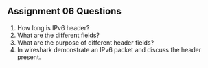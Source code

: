 ## Assignment 06 Questions
1) How long is IPv6 header?
2) What are the different fields?
3) What are the purpose of different header fields?
4) In wireshark demonstrate an IPv6 packet and discuss the header present.